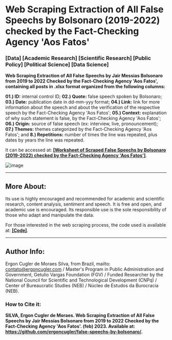 # Web Scraping Extraction of All False Speechs by Bolsonaro (2019-2022) checked by the Fact-Checking Agency 'Aos Fatos'

### [Data] [Academic Research] [Scientific Research] [Public Policy] [Political Science] [Data Science]

**Web Scraping Extraction of All False Speechs by Jair Messias Bolsonaro from 2019 to 2022 Checked by the Fact-Checking Agency 'Aos Fatos', containing all posts in .xlsx format organized from the following columns:**

**01.) ID:** internal control ID; **02.) Quote:** false speech spoken by Bolsonaro; **03.) Date:** publication date in dd-mm-yyy format; **04.) Link:** link for more information about the speech and about the verification of the respective speech by the Fact-Checking Agency 'Aos Fatos'; **05.) Context:** explanation of why such statement is false, by the Fact-Checking Agency 'Aos Fatos'; **06.) Origin:** source of false speech (ex: interview, live, pronouncement); **07.) Themes:** themes categorized by the Fact-Checking Agency 'Aos Fatos'; and **8.) Repetitions:** number of times the line was repeated, plus dates by years the line was repeated.

It can be accessed at: **<a href="https://github.com/ergoncugler/false-speechs-by-bolsonaro/blob/main/Todas%20as%20Falas%20Falsas%20de%20Bolsonaro%20-%202019%20a%202022%20-%20Extra%C3%A7%C3%A3o%20WebScraping%20do%20AosFatos.xlsx">[Worksheet of Scraped False Speechs by Bolsonaro (2019-2022) checked by the Fact-Checking Agency 'Aos Fatos']</a>**.

![image](https://user-images.githubusercontent.com/81989837/219993036-4be60bc4-57b4-4bb7-bf5e-83f9550e1524.png)

___

## More About:

Its use is highly encouraged and recommended for academic and scientific research, content analysis, sentiment and speech. It is free and open, and academic use is encouraged. Its responsible use is the sole responsibility of those who adapt and manipulate the data.

For those interested in the web scraping process, the code used is available at: **<a href="https://github.com/ergoncugler/false-speechs-by-bolsonaro/blob/main/web-scraping-aos-fatos.py">[Code]</a>**.

___

## Author Info:

Ergon Cugler de Moraes Silva, from Brazil, mailto: <a href="contato@ergoncugler.com">contato@ergoncugler.com</a> / Master's Program in Public Administration and Government, Getulio Vargas Foundation (FGV) / Funded Researcher by the National Council for Scientific and Technological Development (CNPq) / Center of Bureaucratic Studies (NEB) / Núcleo de Estudos da Burocracia (NEB).

### How to Cite it:

**SILVA, Ergon Cugler de Moraes. Web Scraping Extraction of All False Speechs by Jair Messias Bolsonaro from 2019 to 2022 Checked by the Fact-Checking Agency 'Aos Fatos'. (feb) 2023. Available at: <a>https://github.com/ergoncugler/false-speechs-by-bolsonaro/</a>.**
